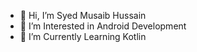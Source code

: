 - 👋 Hi, I’m Syed Musaib Hussain
- 👀 I’m Interested in Android Development
- 🌱 I’m Currently Learning Kotlin 
